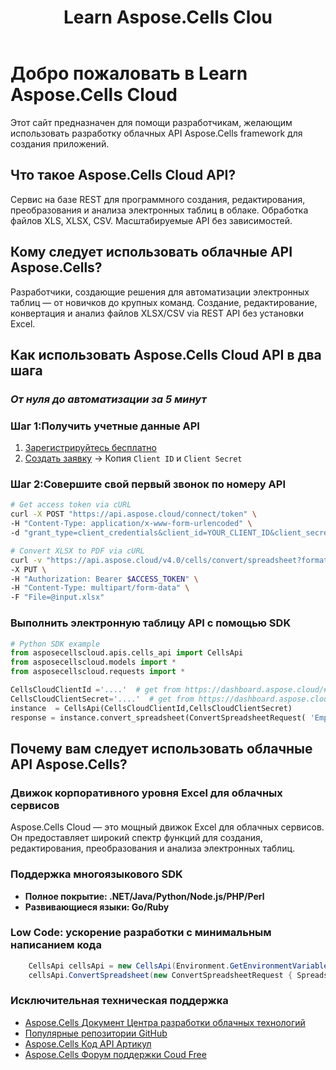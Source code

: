 ﻿---
title: Learn Aspose.Cells Clou
type: docs
url: /ru/learn
aliases: [/learn-aspose-cells-cloud]
description: Добро пожаловать на обучение Aspose.Cells Cloud
weight: 15
kwords: Excel, Office Облако, REST API, Электронная таблица, PDF, CSV, Json, Markdown, Добро пожаловать в обучение Aspose.Cells Облако
---
# Добро пожаловать в Learn Aspose.Cells Cloud

Этот сайт предназначен для помощи разработчикам, желающим использовать разработку облачных API Aspose.Cells framework для создания приложений.

## Что такое Aspose.Cells Cloud API?

Сервис на базе REST для программного создания, редактирования, преобразования и анализа электронных таблиц в облаке. Обработка файлов XLS, XLSX, CSV. Масштабируемые API без зависимостей.

## Кому следует использовать облачные API Aspose.Cells?

Разработчики, создающие решения для автоматизации электронных таблиц — от новичков до крупных команд. Создание, редактирование, конвертация и анализ файлов XLSX/CSV via REST API без установки Excel.

## **Как использовать Aspose.Cells Cloud API в два шага**

### *От нуля до автоматизации за 5 минут*

###  Шаг 1:**Получить учетные данные API**

1. [Зарегистрируйтесь бесплатно](https://dashboard.aspose.cloud/signup)  
2. [Создать заявку](https://dashboard.aspose.cloud/applications) → Копия `Client ID` и `Client Secret`  

###  Шаг 2:**Совершите свой первый звонок по номеру API**

```bash
# Get access token via cURL
curl -X POST "https://api.aspose.cloud/connect/token" \
-H "Content-Type: application/x-www-form-urlencoded" \
-d "grant_type=client_credentials&client_id=YOUR_CLIENT_ID&client_secret=YOUR_CLIENT_SECRET"

# Convert XLSX to PDF via cURL
curl -v "https://api.aspose.cloud/v4.0/cells/convert/spreadsheet?format=PDF" \
-X PUT \
-H "Authorization: Bearer $ACCESS_TOKEN" \
-H "Content-Type: multipart/form-data" \
-F "File=@input.xlsx"
```

### **Выполнить электронную таблицу API с помощью SDK**

```python
# Python SDK example
from asposecellscloud.apis.cells_api import CellsApi
from asposecellscloud.models import *
from asposecellscloud.requests import *

CellsCloudClientId ='....'  # get from https://dashboard.aspose.cloud/#/applications
CellsCloudClientSecret='....'  # get from https://dashboard.aspose.cloud/#/applications
instance  = CellsApi(CellsCloudClientId,CellsCloudClientSecret)
response = instance.convert_spreadsheet(ConvertSpreadsheetRequest( 'EmployeeSalesSummary.xlsx', 'pdf') , local_outpath = "EmployeeSalesSummary.pdf")

```

## Почему вам следует использовать облачные API Aspose.Cells?

### Движок корпоративного уровня Excel для облачных сервисов

Aspose.Cells Cloud — это мощный движок Excel для облачных сервисов. Он предоставляет широкий спектр функций для создания, редактирования, преобразования и анализа электронных таблиц.

### Поддержка многоязыкового SDK

- **Полное покрытие: .NET/Java/Python/Node.js/PHP/Perl**
- **Развивающиеся языки: Go/Ruby**

### Low Code: ускорение разработки с минимальным написанием кода

```C#
    CellsApi cellsApi = new CellsApi(Environment.GetEnvironmentVariable("CellsCloudClientId"), Environment.GetEnvironmentVariable("CellsCloudClientSecret"));
    cellsApi.ConvertSpreadsheet(new ConvertSpreadsheetRequest { Spreadsheet = "EmployeeSalesSummary.xlsx", format = "pdf" }, "EmployeeSalesSummary.pdf");
```

### Исключительная техническая поддержка

- [Aspose.Cells Документ Центра разработки облачных технологий](https://docs.aspose.cloud/cells/)
- [Популярные репозитории GitHub](https://github.com/aspose-cells-cloud)
- [Aspose.Cells Код API Артикул](https://reference.aspose.cloud/cells)
- [Aspose.Cells Форум поддержки Coud Free](https://forum.aspose.cloud/c/cells/7)
